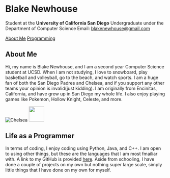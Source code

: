 
# Blake Newhouse
Student at the **University of California San Diego**
Undergraduate under the Department of Computer Science
Email: blakenewhouse@gmail.com 

[About Me](#about-me) [Programming](#life-as-a-programmer)

## About Me
Hi, my name is Blake Newhouse, and I am a second year Computer Science student at UCSD. When I am not studying, I love to snowboard, play basketball and volleyball, go to the beach, and watch sports.
I am a huge fan of both the San Diego Padres and Chelsea, and if you support any other teams your opinion is invalid(just kidding). I am originally from Encinitas, California, and have grew up in San Diego my whole life. I also enjoy playing games like Pokemon, Hollow Knight, Celeste, and more.

![Chelsea](https://github.com/user-attachments/assets/35a9144a-6058-4c0c-b811-8214855cd437)
<img src="[https://github.com/favicon.ico](https://github.com/user-attachments/assets/35a9144a-6058-4c0c-b811-8214855cd437)" width="48">

## Life as a Programmer
In terms of coding, I enjoy coding using Python, Java, and C++. I am open to using other things, but these are the languages that I am most fmailiar with. A link to my GitHub is provided [here](https://github.com/blakenewhouse). Aside from schooling, I have done a couple of projects on my own but nothing super large scale, simply little things that I have done on my own for myself.
